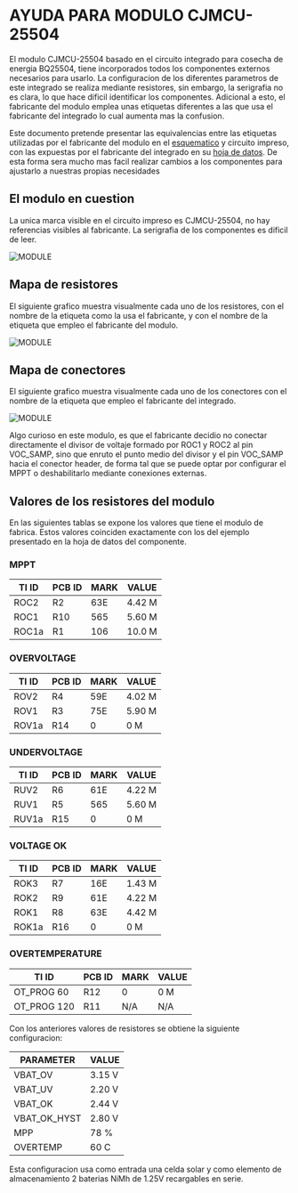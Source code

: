 # AYUDA PARA MODULO CJMCU-25504

El modulo CJMCU-25504 basado en el circuito integrado para cosecha de energia BQ25504, tiene incorporados todos los componentes externos necesarios para usarlo. La configuracion de los diferentes parametros de este integrado se realiza mediante resistores, sin embargo, la serigrafia no es clara, lo que hace dificil identificar los componentes. Adicional a esto, el fabricante del modulo emplea unas etiquetas diferentes a las que usa el fabricante del integrado lo cual aumenta mas la confusion.

Este documento pretende presentar las equivalencias entre las etiquetas utilizadas por el fabricante del modulo en el [esquematico](/assets/pdf/CJMCU-25504-SCHEMATIC.pdf) y circuito impreso, con las expuestas por el fabricante del integrado en su [hoja de datos](/assets/pdf/bq25504.pdf). De esta forma sera mucho mas facil realizar cambios a los componentes para ajustarlo a nuestras propias necesidades

## El modulo en cuestion

La unica marca visible en el circuito impreso es CJMCU-25504, no hay referencias visibles al fabricante. La serigrafia de los componentes es dificil de leer.

![MODULE](/assets/img/CJMCU-25504-MODULE.png)

## Mapa de resistores

El siguiente grafico muestra visualmente cada uno de los resistores, con el nombre de la etiqueta como la usa el fabricante, y con el nombre de la etiqueta que empleo el fabricante del modulo.

![MODULE](/assets/img/CJMCU-25504-RESISTORS.svg)

## Mapa de conectores
El siguiente grafico muestra visualmente cada uno de los conectores con el nombre de la etiqueta que empleo el fabricante del integrado. 

![MODULE](/assets/img/CJMCU-25504-PINOUT.svg)

Algo curioso en este modulo, es que el fabricante decidio no conectar directamente el divisor de voltaje formado por ROC1 y ROC2 al pin VOC_SAMP, sino que enruto el punto medio del divisor y el pin VOC_SAMP hacia el conector header, de forma tal que se puede optar por configurar el MPPT o deshabilitarlo mediante conexiones externas.

## Valores de los resistores del modulo
En las siguientes tablas se expone los valores que tiene el modulo de fabrica. Estos valores coinciden exactamente con los del ejemplo presentado en la hoja de datos del componente. 

### MPPT

| TI ID | PCB ID | MARK | VALUE  |
|-------|--------|------|--------|
| ROC2  |  R2    | 63E  | 4.42 M |
| ROC1  |  R10   | 565  | 5.60 M |
| ROC1a |  R1    | 106  | 10.0 M |

### OVERVOLTAGE

| TI ID | PCB ID | MARK | VALUE  |
|-------|--------|------|--------|
| ROV2  |  R4    | 59E  | 4.02 M |
| ROV1  |  R3    | 75E  | 5.90 M |
| ROV1a |  R14   | 0    |    0 M |

### UNDERVOLTAGE

| TI ID | PCB ID | MARK | VALUE  |
|-------|--------|------|--------|
| RUV2  |  R6    | 61E  | 4.22 M |
| RUV1  |  R5    | 565  | 5.60 M |
| RUV1a |  R15   | 0    |    0 M |

### VOLTAGE OK

| TI ID | PCB ID | MARK | VALUE  |
|-------|--------|------|--------|
| ROK3  |  R7    | 16E  | 1.43 M |
| ROK2  |  R9    | 61E  | 4.22 M |
| ROK1  |  R8    | 63E  | 4.42 M |
| ROK1a |  R16   | 0    |    0 M |

### OVERTEMPERATURE

| TI ID       | PCB ID | MARK | VALUE |
|-------------|--------|------|-------|
| OT_PROG 60  |  R12   | 0    |   0 M |
| OT_PROG 120 |  R11   | N/A  |   N/A |



Con los anteriores valores de resistores se obtiene la siguiente configuracion:

| PARAMETER      | VALUE |
|----------------|-------|
| VBAT_OV        | 3.15 V|
| VBAT_UV        | 2.20 V|
| VBAT_OK        | 2.44 V|
| VBAT_OK_HYST   | 2.80 V|
| MPP            | 78 %  |
| OVERTEMP       | 60 C  |


Esta configuracion usa como entrada una celda solar y como elemento de almacenamiento 2 baterias NiMh de 1.25V recargables en serie.
